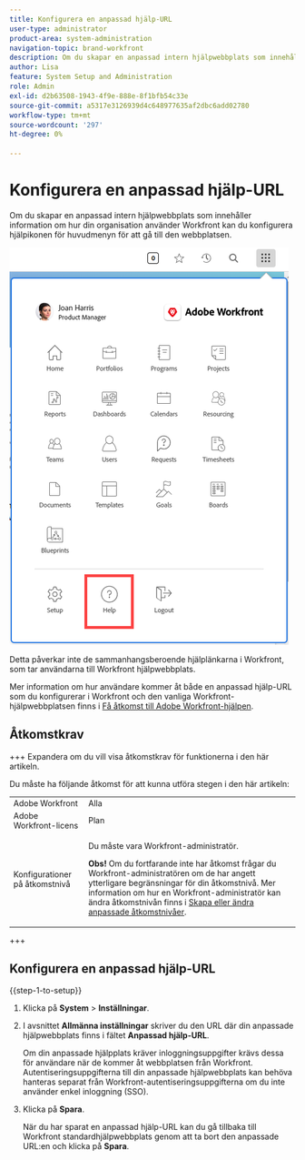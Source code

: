 ```yaml
---
title: Konfigurera en anpassad hjälp-URL
user-type: administrator
product-area: system-administration
navigation-topic: brand-workfront
description: Om du skapar en anpassad intern hjälpwebbplats som innehåller information om hur din organisation använder Workfront kan du konfigurera hjälpikonen för huvudmenyn för att gå till den webbplatsen.
author: Lisa
feature: System Setup and Administration
role: Admin
exl-id: d2b63508-1943-4f9e-888e-8f1bfb54c33e
source-git-commit: a5317e3126939d4c648977635af2dbc6add02780
workflow-type: tm+mt
source-wordcount: '297'
ht-degree: 0%

---
```


# Konfigurera en anpassad hjälp-URL

Om du skapar en anpassad intern hjälpwebbplats som innehåller information om hur din organisation använder Workfront kan du konfigurera hjälpikonen för huvudmenyn för att gå till den webbplatsen.

![](assets/custom-help-button.png)

Detta påverkar inte de sammanhangsberoende hjälplänkarna i Workfront, som tar användarna till Workfront hjälpwebbplats.

Mer information om hur användare kommer åt både en anpassad hjälp-URL som du konfigurerar i Workfront och den vanliga Workfront-hjälpwebbplatsen finns i [Få åtkomst till Adobe Workfront-hjälpen](/help/quicksilver/workfront-basics/navigate-workfront/workfront-navigation/access-workfront-help.md).

## Åtkomstkrav

+++ Expandera om du vill visa åtkomstkrav för funktionerna i den här artikeln.

Du måste ha följande åtkomst för att kunna utföra stegen i den här artikeln:

<table style="table-layout:auto"> 
 <col> 
 <col> 
 <tbody> 
  <tr> 
   <td role="rowheader">Adobe Workfront</td> 
   <td>Alla</td> 
  </tr> 
  <tr> 
   <td role="rowheader">Adobe Workfront-licens</td> 
   <td>Plan</td> 
  </tr> 
  <tr> 
   <td role="rowheader">Konfigurationer på åtkomstnivå</td> 
   <td> <p>Du måste vara Workfront-administratör.</p> <p><b>Obs!</b> Om du fortfarande inte har åtkomst frågar du Workfront-administratören om de har angett ytterligare begränsningar för din åtkomstnivå. Mer information om hur en Workfront-administratör kan ändra åtkomstnivån finns i <a href="../../../administration-and-setup/add-users/configure-and-grant-access/create-modify-access-levels.md" class="MCXref xref">Skapa eller ändra anpassade åtkomstnivåer</a>.</p> </td> 
  </tr> 
 </tbody> 
</table>

+++

## Konfigurera en anpassad hjälp-URL

{{step-1-to-setup}}

1. Klicka på **System** > **Inställningar**.
1. I avsnittet **Allmänna inställningar** skriver du den URL där din anpassade hjälpwebbplats finns i fältet **Anpassad hjälp-URL**.

   Om din anpassade hjälpplats kräver inloggningsuppgifter krävs dessa för användare när de kommer åt webbplatsen från Workfront. Autentiseringsuppgifterna till din anpassade hjälpwebbplats kan behöva hanteras separat från Workfront-autentiseringsuppgifterna om du inte använder enkel inloggning (SSO).

1. Klicka på **Spara**.

   När du har sparat en anpassad hjälp-URL kan du gå tillbaka till Workfront standardhjälpwebbplats genom att ta bort den anpassade URL:en och klicka på **Spara**.
